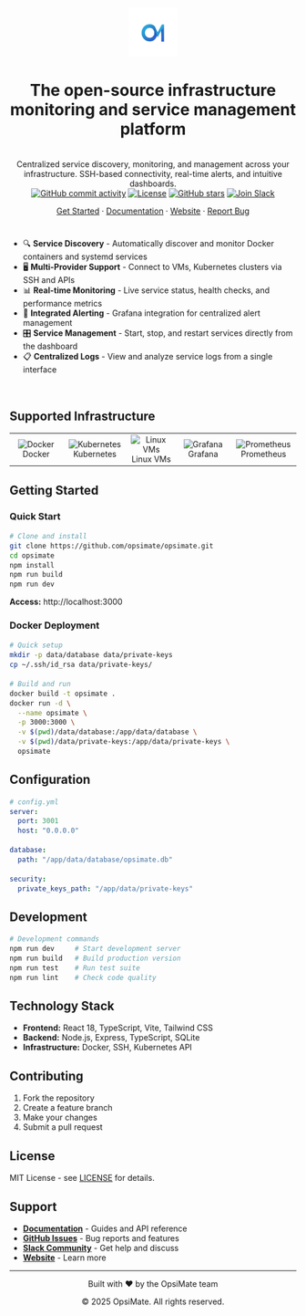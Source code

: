 <div align="center">
    <img src="apps/client/images/logo.png" width="86">
</div>

<h1 align="center">The open-source infrastructure monitoring and service management platform</h1>

</br>

<div align="center">
Centralized service discovery, monitoring, and management across your infrastructure. SSH-based connectivity, real-time alerts, and intuitive dashboards.
</br>
</div>

<div align="center">
    <a href="https://github.com/OpsiMate/OpsiMate/commits/main">
      <img alt="GitHub commit activity" src="https://img.shields.io/github/commit-activity/m/OpsiMate/OpsiMate"/></a>
    <a href="https://github.com/OpsiMate/OpsiMate/blob/main/LICENSE">
      <img alt="License" src="https://img.shields.io/github/license/OpsiMate/OpsiMate"/></a>
    <a href="https://github.com/OpsiMate/OpsiMate/stargazers">
      <img alt="GitHub stars" src="https://img.shields.io/github/stars/OpsiMate/OpsiMate?style=social"/></a>
    <a href="https://join.slack.com/t/opsimate/shared_invite/zt-39bq3x6et-NrVCZzH7xuBGIXmOjJM7gA">
      <img alt="Join Slack" src="https://img.shields.io/badge/Slack-Join%20Chat-4A154B?logo=slack&logoColor=white"/></a>
</div>

<p align="center">
    <a href="https://opsimate.vercel.app/getting-started/deploy">Get Started</a>
    ·
    <a href="https://opsimate.vercel.app/">Documentation</a>
    ·
    <a href="https://www.opsimate.com/">Website</a>
    ·
    <a href="https://github.com/OpsiMate/OpsiMate/issues/new?assignees=&labels=bug&template=bug_report.md&title=">Report Bug</a>
</p>

<h1 align="center"></h1>

- 🔍 **Service Discovery** - Automatically discover and monitor Docker containers and systemd services
- 🖥️ **Multi-Provider Support** - Connect to VMs, Kubernetes clusters via SSH and APIs
- 📊 **Real-time Monitoring** - Live service status, health checks, and performance metrics
- 🚨 **Integrated Alerting** - Grafana integration for centralized alert management
- 🎛️ **Service Management** - Start, stop, and restart services directly from the dashboard
- 📋 **Centralized Logs** - View and analyze service logs from a single interface

</br>

## Supported Infrastructure

<table>
<tr>
    <td align="center" width="150">
        <img width="40" src="https://cdn.jsdelivr.net/gh/devicons/devicon/icons/docker/docker-original.svg" alt="Docker"/><br/>
        Docker
    </td>
    <td align="center" width="150">
        <img width="40" src="https://cdn.jsdelivr.net/gh/devicons/devicon/icons/kubernetes/kubernetes-plain.svg" alt="Kubernetes"/><br/>
        Kubernetes
    </td>
    <td align="center" width="150">
        <img width="40" src="https://cdn.jsdelivr.net/gh/devicons/devicon/icons/linux/linux-original.svg" alt="Linux VMs"/><br/>
        Linux VMs
    </td>
    <td align="center" width="150">
        <img width="40" src="https://cdn.jsdelivr.net/gh/devicons/devicon/icons/grafana/grafana-original.svg" alt="Grafana"/><br/>
        Grafana
    </td>
    <td align="center" width="150">
        <img width="40" src="https://avatars.githubusercontent.com/u/3380462?s=200&v=4" alt="Prometheus"/><br/>
        Prometheus
    </td>
</tr>
</table>

## Getting Started

### Quick Start

```bash
# Clone and install
git clone https://github.com/opsimate/opsimate.git
cd opsimate
npm install
npm run build
npm run dev
```

**Access:** http://localhost:3000

### Docker Deployment

```bash
# Quick setup
mkdir -p data/database data/private-keys
cp ~/.ssh/id_rsa data/private-keys/

# Build and run
docker build -t opsimate .
docker run -d \
  --name opsimate \
  -p 3000:3000 \
  -v $(pwd)/data/database:/app/data/database \
  -v $(pwd)/data/private-keys:/app/data/private-keys \
  opsimate
```

## Configuration

```yaml
# config.yml
server:
  port: 3001
  host: "0.0.0.0"

database:
  path: "/app/data/database/opsimate.db"

security:
  private_keys_path: "/app/data/private-keys"
```

## Development

```bash
# Development commands
npm run dev     # Start development server
npm run build   # Build production version
npm run test    # Run test suite
npm run lint    # Check code quality
```

## Technology Stack

- **Frontend:** React 18, TypeScript, Vite, Tailwind CSS
- **Backend:** Node.js, Express, TypeScript, SQLite
- **Infrastructure:** Docker, SSH, Kubernetes API

## Contributing

1. Fork the repository
2. Create a feature branch
3. Make your changes
4. Submit a pull request

## License

MIT License - see [LICENSE](LICENSE) for details.

## Support

- **[Documentation](https://opsimate.vercel.app/)** - Guides and API reference
- **[GitHub Issues](https://github.com/opsimate/opsimate/issues)** - Bug reports and features
- **[Slack Community](https://join.slack.com/t/opsimate/shared_invite/zt-39bq3x6et-NrVCZzH7xuBGIXmOjJM7gA)** - Get help and discuss
- **[Website](https://www.opsimate.com/)** - Learn more

---

<div align="center">
  <p>Built with ❤️ by the OpsiMate team</p>
  <p>© 2025 OpsiMate. All rights reserved.</p>
</div> 
